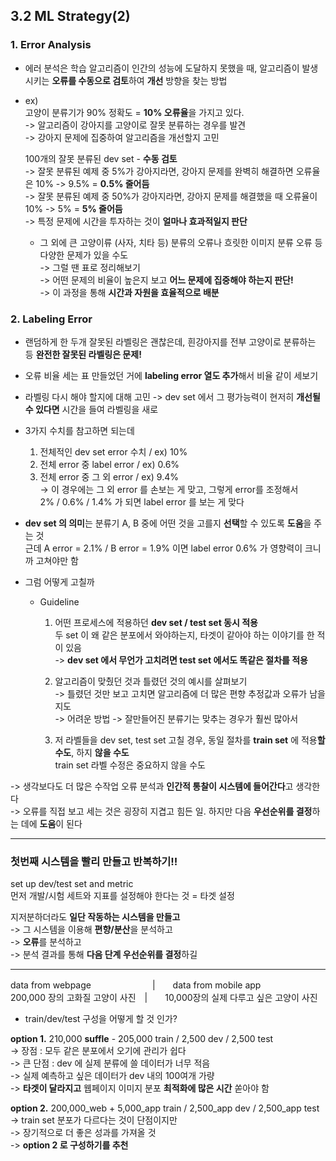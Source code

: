 ## 3.2 ML Strategy(2)

### 1. Error Analysis

- 에러 분석은 학습 알고리즘이 인간의 성능에 도달하지 못했을 때, 알고리즘이 발생시키는 **오류를 수동으로 검토**하여 **개선** 방향을 찾는 방법
- ex)  
  고양이 분류기가 90% 정확도 = **10% 오류율**을 가지고 있다.  
  -> 알고리즘이 강아지를 고양이로 잘못 분류하는 경우를 발견  
  -> 강아지 문제에 집중하여 알고리즘을 개선할지 고민

  100개의 잘못 분류된 dev set - **수동 검토**  
  -> 잘못 분류된 예제 중 5%가 강아지라면, 강아지 문제를 완벽히 해결하면 오류율은 10% -> 9.5% = **0.5% 줄어듬**  
  -> 잘못 분류된 예제 중 50%가 강아지라면, 강아지 문제를 해결했을 때 오류율이 10% -> 5% = **5% 줄어듬**  
  -> 특정 문제에 시간을 투자하는 것이 **얼마나 효과적일지 판단**

  - 그 외에 큰 고양이류 (사자, 치타 등) 분류의 오류나 흐릿한 이미지 분류 오류 등 다양한 문제가 있을 수도  
    -> 그럴 땐 표로 정리해보기  
    -> 어떤 문제의 비율이 높은지 보고 **어느 문제에 집중해야 하는지 판단!**  
    -> 이 과정을 통해 **시간과 자원을 효율적으로 배분**

### 2. Labeling Error

- 랜덤하게 한 두개 잘못된 라벨링은 괜찮은데, 흰강아지를 전부 고양이로 분류하는 등 **완전한 잘못된 라벨링은 문제!**
- 오류 비율 세는 표 만들었던 거에 **labeling error 열도 추가**해서 비율 같이 세보기
- 라벨링 다시 해야 할지에 대해 고민 -> dev set 에서 그 평가능력이 현저히 **개선될 수 있다면** 시간을 들여 라벨링을 새로

- 3가지 수치를 참고하면 되는데
  1. 전체적인 dev set error 수치 / ex) 10%
  2. 전체 error 중 label error / ex) 0.6%
  3. 전체 error 중 그 외 error / ex) 9.4%  
  -> 이 경우에는 그 외 error 를 손보는 게 맞고, 그렇게 error를 조정해서  
     2% / 0.6% / 1.4% 가 되면 label error 를 보는 게 맞다

- **dev set 의 의미**는 분류기 A, B 중에 어떤 것을 고를지 **선택**할 수 있도록 **도움**을 주는 것  
  근데 A error = 2.1% / B error = 1.9% 이면 label error 0.6% 가 영향력이 크니까 고쳐야만 함

- 그럼 어떻게 고칠까
  - Guideline
    1. 어떤 프로세스에 적용하던 **dev set / test set 동시 적용**  
       두 set 이 왜 같은 분포에서 와야하는지, 타겟이 같아야 하는 이야기를 한 적이 있음  
       -> **dev set 에서 무언가 고치려면 test set 에서도 똑같은 절차를 적용**

    2. 알고리즘이 맞췄던 것과 틀렸던 것의 예시를 살펴보기  
       -> 틀렸던 것만 보고 고치면 알고리즘에 더 많은 편향 추정값과 오류가 남을지도  
       -> 어려운 방법 -> 잘만들어진 분류기는 맞추는 경우가 훨씬 많아서

    3. 저 라벨들을 dev set, test set 고칠 경우,
       동일 절차를 **train set** 에 적용**할 수도**, 하지 **않을 수도**  
       train set 라벨 수정은 중요하지 않을 수도


-> 생각보다도 더 많은 수작업 오류 분석과 **인간적 통찰이 시스템에 들어간다**고 생각한다  
-> 오류를 직접 보고 세는 것은 굉장히 지겹고 힘든 일. 하지만 다음 **우선순위를 결정**하는 데에 **도움**이 된다

---
### 첫번째 시스템을 빨리 만들고 반복하기!!

set up dev/test set and metric  
먼저 개발/시험 세트와 지표를 설정해야 한다는 것 = 타겟 설정


지저분하더라도 **일단 작동하는 시스템을 만들고**  
-> 그 시스템을 이용해 **편향/분산**을 분석하고  
-> **오류**를 분석하고  
-> 분석 결과를 통해 **다음 단계 우선순위를 결정**하길

---

data from webpage　　　　　　　|　　data from mobile app  
200,000 장의 고화질 고양이 사진　|　　10,000장의 실제 다루고 싶은 고양이 사진

- train/dev/test 구성을 어떻게 할 것 인가?

**option 1.** 210,000 **suffle** - 205,000 train / 2,500 dev / 2,500 test  
-> 장점 : 모두 같은 분포에서 오기에 관리가 쉽다  
-> 큰 단점 : dev 에 실제 분류에 쓸 데이터가 너무 적음  
	-> 실제 예측하고 싶은 데이터가 dev 내의 100여개 가량  
  -> **타겟이 달라지고** 웹페이지 이미지 분포 **최적화에 많은 시간** 쏟아야 함

**option 2.** 200,000_web + 5,000_app train / 2,500_app dev / 2,500_app test  
-> train set 분포가 다르다는 것이 단점이지만  
-> 장기적으로 더 좋은 성과를 가져올 것  
-> **option 2 로 구성하기를 추천**
